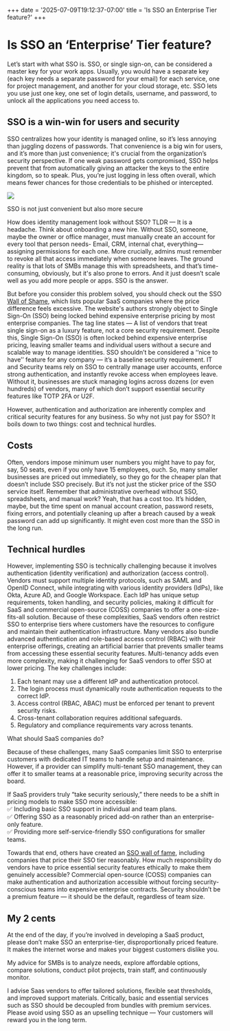 +++
date = '2025-07-09T19:12:37-07:00'
title = 'Is SSO an Enterprise Tier feature?'
+++


# Is SSO an ‘Enterprise’ Tier feature?
Let’s start with what SSO is. SSO, or single sign-on, can be considered a master key for your work apps. Usually, you would have a separate key (each key needs a separate password for your email) for each service, one for project management, and another for your cloud storage, etc. SSO lets you use just one key, one set of login details, username, and password, to unlock all the applications you need access to.

## SSO is a win-win for users and security

SSO centralizes how your identity is managed online, so it’s less annoying than juggling dozens of passwords. That convenience is a big win for users, and it’s more than just convenience; it's crucial from the organization’s security perspective. If one weak password gets compromised, SSO helps prevent that from automatically giving an attacker the keys to the entire kingdom, so to speak. Plus, you’re just logging in less often overall, which means fewer chances for those credentials to be phished or intercepted.

![](https://miro.medium.com/v2/resize:fit:700/1*LQ4mkG8IDyrgmQELFoWmQg.jpeg)

SSO is not just convenient but also more secure

How does identity management look without SSO? TLDR — It is a headache. Think about onboarding a new hire. Without SSO, someone, maybe the owner or office manager, must manually create an account for every tool that person needs- Email, CRM, internal chat, everything—assigning permissions for each one. More crucially, admins must remember to revoke all that access immediately when someone leaves. The ground reality is that lots of SMBs manage this with spreadsheets, and that’s time-consuming, obviously, but it's also prone to errors. And it just doesn’t scale well as you add more people or apps. SSO is the answer.

But before you consider this problem solved, you should check out the SSO  [Wall of Shame](https://sso.tax/), which lists popular SaaS companies where the price difference feels excessive. The website's authors strongly object to Single Sign-On (SSO) being locked behind expensive enterprise pricing by most enterprise companies. The tag line states — A list of vendors that treat single sign-on as a luxury feature, not a core security requirement. Despite this, Single Sign-On (SSO) is often locked behind expensive enterprise pricing, leaving smaller teams and individual users without a secure and scalable way to manage identities. SSO shouldn’t be considered a ‘‘nice to have’’ feature for any company — it’s a baseline security requirement. IT and Security teams rely on SSO to centrally manage user accounts, enforce strong authentication, and instantly revoke access when employees leave. Without it, businesses are stuck managing logins across dozens (or even hundreds) of vendors, many of which don’t support essential security features like TOTP 2FA or U2F.

However, authentication and authorization are inherently complex and critical security features for any business. So why not just pay for SSO? It boils down to two things: cost and technical hurdles.

## Costs

Often, vendors impose minimum user numbers you might have to pay for, say, 50 seats, even if you only have 15 employees, ouch. So, many smaller businesses are priced out immediately, so they go for the cheaper plan that doesn’t include SSO precisely. But it’s not just the sticker price of the SSO service itself. Remember that administrative overhead without SSO, spreadsheets, and manual work? Yeah, that has a cost too. It’s hidden, maybe, but the time spent on manual account creation, password resets, fixing errors, and potentially cleaning up after a breach caused by a weak password can add up significantly. It might even cost more than the SSO in the long run.

## Technical hurdles

However, implementing SSO is technically challenging because it involves authentication (identity verification) and authorization (access control). Vendors must support multiple identity protocols, such as SAML and OpenID Connect, while integrating with various identity providers (IdPs), like Okta, Azure AD, and Google Workspace. Each IdP has unique setup requirements, token handling, and security policies, making it difficult for SaaS and commercial open-source (COSS) companies to offer a one-size-fits-all solution. Because of these complexities, SaaS vendors often restrict SSO to enterprise tiers where customers have the resources to configure and maintain their authentication infrastructure. Many vendors also bundle advanced authentication and role-based access control (RBAC) with their enterprise offerings, creating an artificial barrier that prevents smaller teams from accessing these essential security features. Multi-tenancy adds even more complexity, making it challenging for SaaS vendors to offer SSO at lower pricing. The key challenges include:

1. Each tenant may use a different IdP and authentication protocol.  
2. The login process must dynamically route authentication requests to the correct IdP.  
3. Access control (RBAC, ABAC) must be enforced per tenant to prevent security risks.  
4. Cross-tenant collaboration requires additional safeguards.  
5. Regulatory and compliance requirements vary across tenants.

What should SaaS companies do?

Because of these challenges, many SaaS companies limit SSO to enterprise customers with dedicated IT teams to handle setup and maintenance. However, if a provider can simplify multi-tenant SSO management, they can offer it to smaller teams at a reasonable price, improving security across the board.

If SaaS providers truly “take security seriously,” there needs to be a shift in pricing models to make SSO more accessible:  
✅ Including basic SSO support in individual and team plans.  
✅ Offering SSO as a reasonably priced add-on rather than an enterprise-only feature.  
✅ Providing more self-service-friendly SSO configurations for smaller teams.

Towards that end, others have created an  [SSO wall of fame](https://sso-friendly.com/), including companies that price their SSO tier reasonably. How much responsibility do vendors have to price essential security features ethically to make them genuinely accessible? Commercial open-source (COSS) companies can make authentication and authorization accessible without forcing security-conscious teams into expensive enterprise contracts. Security shouldn’t be a premium feature — it should be the default, regardless of team size.

## My 2 cents

At the end of the day, if you’re involved in developing a SaaS product, please don’t make SSO an enterprise-tier, disproportionally priced feature. It makes the internet worse and makes your biggest customers dislike you.

My advice for SMBs is to analyze needs, explore affordable options, compare solutions, conduct pilot projects, train staff, and continuously monitor.

I advise Saas vendors to offer tailored solutions, flexible seat thresholds, and improved support materials. Critically, basic and essential services such as SSO should be decoupled from bundles with premium services. Please avoid using SSO as an upselling technique — Your customers will reward you in the long term.
